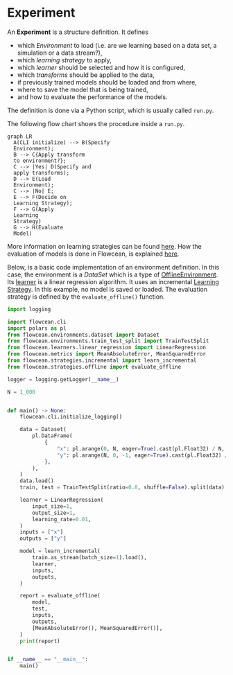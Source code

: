 # Experiment

An **Experiment** is a structure definition.
It defines

- which *Environment* to load (i.e. are we learning based on a data set, a simulation or a data stream?),
- which *learning strategy* to apply,
- which *learner* should be selected and how it is configured,
- which *transforms* should be applied to the data,
- if previously trained models should be loaded and from where,
- where to save the model that is being trained,
- and how to evaluate the performance of the models.

The definition is done via a Python script, which is usually called `run.py`.

The following flow chart shows the procedure inside a `run.py`.

``` mermaid
graph LR
  A(CLI initialize) --> B(Specify 
  Environment);
  B --> C{Apply transform
  to environment?};
  C --> |Yes| D(Specify and 
  apply transforms);
  D --> E(Load 
  Environment);
  C --> |No| E;
  E --> F(Decide on 
  Learning Strategy);
  F --> G(Apply
  Learning 
  Strategy)
  G --> H(Evaluate
  Model)
```

More information on learning strategies can be found [here](https://flowcean.me/user_guide/learning_strategies/).
How the evaluation of models is done in Flowcean, is explained [here](https://flowcean.me/user_guide/evaluation/).

Below, is a basic code implementation of an environment definition.
In this case, the environment is a *DataSet* which is a type of [OfflineEnvironment](https://flowcean.me/reference/flowcean/core/environment/offline/).
Its [learner](https://flowcean.me/user_guide/model/) is a linear regression algorithm.
It uses an incremental [Learning Strategy](https://flowcean.me/user_guide/learning_strategies/).
In this example, no model is saved or loaded.
The evaluation strategy is defined by the `evaluate_offline()` function.

```python
import logging

import flowcean.cli
import polars as pl
from flowcean.environments.dataset import Dataset
from flowcean.environments.train_test_split import TrainTestSplit
from flowcean.learners.linear_regression import LinearRegression
from flowcean.metrics import MeanAbsoluteError, MeanSquaredError
from flowcean.strategies.incremental import learn_incremental
from flowcean.strategies.offline import evaluate_offline

logger = logging.getLogger(__name__)

N = 1_000


def main() -> None:
    flowcean.cli.initialize_logging()

    data = Dataset(
        pl.DataFrame(
            {
                "x": pl.arange(0, N, eager=True).cast(pl.Float32) / N,
                "y": pl.arange(N, 0, -1, eager=True).cast(pl.Float32) / N,
            },
        ),
    )
    data.load()
    train, test = TrainTestSplit(ratio=0.8, shuffle=False).split(data)

    learner = LinearRegression(
        input_size=1,
        output_size=1,
        learning_rate=0.01,
    )
    inputs = ["x"]
    outputs = ["y"]

    model = learn_incremental(
        train.as_stream(batch_size=1).load(),
        learner,
        inputs,
        outputs,
    )

    report = evaluate_offline(
        model,
        test,
        inputs,
        outputs,
        [MeanAbsoluteError(), MeanSquaredError()],
    )
    print(report)


if __name__ == "__main__":
    main()

```
